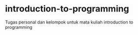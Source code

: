 # introduction-to-programming
Tugas personal dan kelompok untuk mata kuliah introduction to programming
